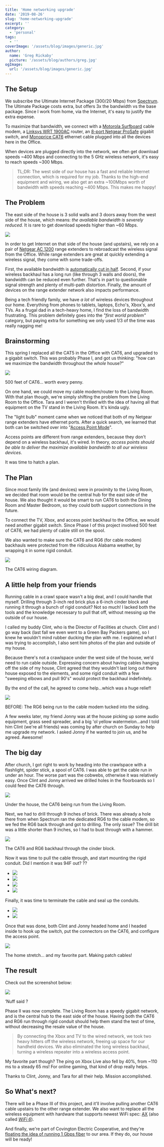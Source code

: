 ```yaml
---
title: 'Home networking upgrade'
date: '2019-08-26'
slug: 'home-networking-upgrade'
excerpt: ''
category:
  - 'personal'
tags:
  - ''
coverImage: '/assets/blog/images/generic.jpg'
author:
  name: 'Greg Rickaby'
  picture: '/assets/blog/authors/greg.jpg'
ogImage:
  url: '/assets/blog/images/generic.jpg'
---
```


## The Setup

We subscribe the Ultimate Internet Package (300/20 Mbps) from [Spectrum](https://www.spectrum.com/internet). The Ultimate Package costs extra, but offers 3x the bandwidth vs the base package. Since I work from home, via the Internet, it's easy to justify the extra expense.

To maximize that bandwidth, we connect with a [Motorola Surfboard](https://amzn.to/31JJKri) cable modem, a [Linksys WRT 1900AC](https://amzn.to/33A7q3b) router, an [8-port Netgear ProSafe](https://amzn.to/2KORBNl) gigabit switch, and [Monoprice CAT6](https://amzn.to/2YWYI0b) ethernet cable plugged into all the devices here in the Office.

When devices are plugged directly into the network, we often get download speeds ~400 Mbps and connecting to the 5 GHz wireless network, it's easy to reach speeds ~300 Mbps.

> TL;DR: The west side of our house has a fast and reliable Internet connection, which is required for my job. Thanks to the high-end equipment and wiring, we also get an extra ~100Mbps worth of bandwidth with speeds reaching ~400 Mbps. This makes me happy!

## The Problem

The east side of the house is 3 solid walls and 3 doors away from the west side of the house, which means: _the available bandwidth is severely reduced._ It is rare to get download speeds higher than ~60 Mbps.

![](/assets/blog/images/2019-08-01-17.56.42.jpg)

In order to get Internet on that side of the house (and upstairs), we rely on a pair of [Netgear AC 1200](https://amzn.to/2YRuvPX) range extenders to rebroadcast the wireless signal from the Office. While range extenders are great at quickly extending a wireless signal, they come with some trade-offs.

First, the available bandwidth is [automatically cut in half](https://www.pcmag.com/news/363527/whats-the-difference-between-a-wi-fi-extender-and-mesh-syst). Second, if your wireless backhaul has a long run (like through 3 walls and doors), the bandwidth can be reduced even further. That's in part to questionable signal strength and plenty of multi-path distortion. Finally, the amount of devices on the range extender network also impacts performance.

Being a tech friendly family, we have _a lot_ of wireless devices throughout our home. Everything from phones to tablets, laptops, Echo's, Xbox's, and TVs. As a frugal dad in a tech-heavy home, I find the loss of bandwidth frustrating. This problem definitely goes into the _"first world problem"_ category, but paying extra for something we only used 1/3 of the time was really nagging me!

## Brainstorming

This spring I replaced all the CAT5 in the Office with CAT6, and upgraded to a gigabit switch. This was probably Phase I, and got us thinking: "how can we maximize the bandwidth throughout the _whole_ house?"

![](/assets/blog/images/2019-08-16-10.57.29-1024x768.jpg)

500 feet of CAT6... worth every penny.

On one hand, we could move my cable modem/router to the Living Room. With that plan though, we're simply shifting the problem from the Living Room to the Office. Tara and I weren't thrilled with the idea of having all that equipment on the TV stand in the Living Room. It's kinda ugly.

The "light bulb" moment came when we noticed that both of my Netgear range extenders have ethernet ports. After a quick search, we learned that both can be switched over into "[Access Point Mode](https://www.speedguide.net/faq/wireless-repeater-extender-vs-access-point-385)".

Access points are different from range extenders, because they don't depend on a wireless backhaul, it's wired. In theory, _access points should be able to deliver the maximize available bandwidth to all our wireless devices_.

It was time to hatch a plan.

## The Plan

Since most family life (and devices) were in proximity to the Living Room, we decided that room would be the central hub for the east side of the house. We also thought it would be smart to run CAT6 to both the Dining Room and Master Bedroom, so they could both support connections in the future.

To connect the TV, Xbox, and access point backhaul to the Office, we would need another gigabit switch. Since Phase I of this project involved 500 feet of CAT6, we had plenty of cable still on the spool.

We also wanted to make sure the CAT6 and RG6 (for cable modem) backhauls were protected from the ridiculous Alabama weather, by wrapping it in some rigid conduit.

![](/assets/blog/images/2019-08-16-10.55.39-768x1024.jpg)

The CAT6 wiring diagram.

## A little help from your friends

Running cable in a crawl space wasn't a big deal, and I could handle that myself. Drilling through 3-inch red brick plus a 6-inch cinder block and running it through a bunch of rigid conduit? Not so much! I lacked both the tools and the knowledge necessary to pull that off, without messing up the outside of our house.

I called my buddy Clint, who is the Director of Facilities at church. Clint and I go way back (last fall we even went to a Green Bay Packers game), so I knew he wouldn't mind rubber ducking the plan with me. I explained what I was trying to accomplish, I also sent him photos of the plan and outside of my house.

Because there's not a crawlspace under the west side of the house, we'd need to run cable outside. Expressing concern about having cables hanging off the side of my house, Clint agreed that they wouldn't last long out there house exposed to the elements, and some rigid conduit with a few "sweeping elbows and pull 90's" would protect the backhaul indefinitely.

By the end of the call, he agreed to come help...which was a huge relief!

![](/assets/blog/images/2019-07-27-11.27.38-1024x768.jpg)

BEFORE: The RG6 being run to the cable modem tucked into the siding.

A few weeks later, my friend Jonny was at the house picking up some audio equipment, grass seed spreader, and a big 'ol yellow watermelon...and I told him Clint (we're all friends) was coming by after church on Sunday to help me upgrade my network. I asked Jonny if he wanted to join us, and he agreed. Awesome!

## The big day

After church, I got right to work by heading into the crawlspace with a flashlight, spider stick, a spool of CAT6. I was able to get the cable run in under an hour. The worse part was the cobwebs, otherwise it was relatively easy. Once Clint and Jonny arrived we drilled holes in the floorboards so I could feed the CAT6 through.

![](/assets/blog/images/2019-08-04-19.04.01-768x1024.jpg)

Under the house, the CAT6 being run from the Living Room.

Next, we had to drill through 9 inches of brick. There was already a hole there from when Spectrum ran the dedicated RG6 to the cable modem, so we fed the RG6 back through and got to drilling. The only issue? The drill bit was a little shorter than 9 inches, so I had to bust through with a hammer.

![](/assets/blog/images/2019-08-04-19.02.36-1024x768.jpg)

The CAT6 and RG6 backhaul through the cinder block.

Now it was time to pull the cable through, and start mounting the rigid conduit. Did I mention it was 94F out? ??

- [![](/assets/blog/images/2019-08-04-19.07.43-768x1024.jpg)](https://gregrickaby.com/?attachment_id=22094)
- [![](/assets/blog/images/2019-08-04-19.08.44-768x1024.jpg)](https://gregrickaby.com/?attachment_id=22095)
- [![](/assets/blog/images/2019-08-04-17.29.55-768x1024.jpg)](https://gregrickaby.com/?attachment_id=22091)
- [![](/assets/blog/images/2019-08-04-19.35.45-768x1024.jpg)](https://gregrickaby.com/?attachment_id=22096)

Finally, it was time to terminate the cable and seal up the conduits.

- [![](/assets/blog/images/2019-08-04-19.36.19-768x1024.jpg)](https://gregrickaby.com/?attachment_id=22097)
- [![](/assets/blog/images/2019-08-04-19.36.25-1024x768.jpg)](https://gregrickaby.com/?attachment_id=22098)

Once that was done, both Clint and Jonny headed home and I headed inside to hook up the switch, put the connectors on the CAT6, and configure the access point.

![](/assets/blog/images/2019-08-04-20.35.50-768x1024.jpg)

The home stretch... and my favorite part. Making patch cables!

## The result

Check out the screenshot below:

![](/assets/blog/images/img_6327.jpg)

‘Nuff said ?

Phase II was now complete. The Living Room has a speedy gigabit network, and is the central hub to the east side of the house. Having both the CAT6 and RG6 run through rigid conduit should help them stand the test of time, without decreasing the resale value of the house.

> By connecting the Xbox and TV to the wired network, we took two heavy hitters off the wireless network, freeing up space for our handheld devices. We also eliminated the long wireless backhaul, turning a wireless repeater into a wireless access point.

My favorite part though? The ping on Xbox Live also fell by 40%, from ~110 ms to a steady 65 ms! For online gaming, that kind of drop really helps.

Thanks to Clint, Jonny, and Tara for all their help. Mission accomplished.

## So What's next?

There will be a Phase III of this project, and it'll involve pulling another CAT6 cable upstairs to the other range extender. We also want to replace all the wireless equipment with hardware that supports newest WiFi spec: [AX](https://en.wikipedia.org/wiki/IEEE_802.11ax) (also called [_WiFi 6_](https://www.netgear.com/landings/wifi6/)).

And finally, we're part of Covington Electric Cooperative, and they're [floating the idea of running 1 Gbps fiber](https://covingtonbroadband.twncomm.com/front_end) to our area. If they do, our house will be ready!
